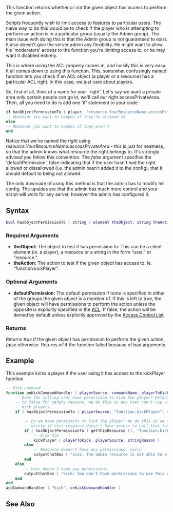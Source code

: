 This function returns whether or not the given object has access to perform the given action.

Scripts frequently wish to limit access to features to particular users. The naïve way to do this would be to check if the player who is attempting to perform an action is in a particular group (usually the Admin group). The main issue with doing this is that the Admin group is not guaranteed to exist. It also doesn't give the server admin any flexibility. He might want to allow his 'moderators' access to the function you're limiting access to, or he may want it disabled entirely.

This is where using the ACL properly comes in, and luckily this is very easy. It all comes down to using this function. This, somewhat confusingly named function lets you check if an ACL object (a player or a resource) has a particular ACL right. In this case, we just care about players.

So, first of all, think of a name for your 'right'. Let's say we want a private area only certain people can go in, we'll call our right accessPrivateArea. Then, all you need to do is add one 'if' statement to your code:

``` lua
if hasObjectPermissionTo ( player, "resource.YourResourceName.accessPrivateArea", false ) then
-- Whatever you want to happen if they're allowed in
else
-- Whatever you want to happen if they aren't
end
```

Notice that we've named the *right* using *resource.YourResourceName.accessPrivateArea* - this is just for neatness, so that the admin knows what resource the right belongs to. It's strongly advised you follow this convention. The *false* argument specifies the 'defaultPermission', false indicating that if the user hasn't had the right allowed or dissallowed (i.e. the admin hasn't added it to the config), that it should default to being not allowed.

The only downside of using this method is that the admin has to modify his config. The upsides are that the admin has much more control and your script will work for any server, however the admin has configured it.

Syntax
------

``` lua
bool hasObjectPermissionTo ( string / element theObject, string theAction [, bool defaultPermission = true ] )
```

### Required Arguments

-   **theObject:** The object to test if has permission to. This can be a client element (ie. a player), a resource or a string in the form “user.<name>” or “resource.<name>”.
-   **theAction:** The action to test if the given object has access to. Ie. “function.kickPlayer”.

### Optional Arguments

-   **defaultPermission:** The default permission if none is specified in either of the groups the given object is a member of. If this is left to true, the given object will have permissions to perform the action unless the opposite is explicitly specified in the [ACL](/docs/ACL.md "wikilink"). If false, the action will be denied by default unless explicitly approved by the [Access Control List](/Access_Control_List.md "wikilink").

### Returns

Returns *true* if the given object has permission to perform the given action, *false* otherwise. Returns *nil* if the function failed because of bad arguments.

Example
-------

This example kicks a player if the user using it has access to the kickPlayer function.

``` lua
-- Kick command
function onKickCommandHandler ( playerSource, commandName, playerToKick, stringReason )
    -- Does the calling user have permission to kick the player? Default
    -- to false for safety reasons. We do this so any user can't use us to
    -- kick players.
    if ( hasObjectPermissionTo ( playerSource, "function.kickPlayer", false ) ) then

        -- Do we have permission to kick the player? We do this so we can fail
        -- nicely if this resource doesn't have access to call that function.
        if ( hasObjectPermissionTo ( getThisResource (), "function.kickPlayer", true ) ) then
            -- Kick him
            kickPlayer ( playerToKick, playerSource, stringReason )
        else
            -- Resource doesn't have any permissions, sorry
            outputChatBox ( "kick: The admin resource is not able to kick players. Please give this resource access to 'function.kickPlayer' in the ACL to use this function.", playerSource )
        end
    else
        -- User doesn't have any permissions
        outputChatBox ( "kick: You don't have permissions to use this command.", playerSource )
    end
end
addCommandHandler ( "kick", onKickCommandHandler )
```

See Also
--------
